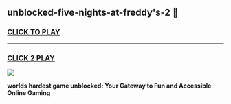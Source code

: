 
## unblocked-five-nights-at-freddy's-2 👋
<h3>
<a href="https://premium.freeplayer.one?title=unblocked-five-nights-at-freddy's-2&ref=14F">CLICK TO PLAY</a></h3>
<hr>

<h3>
<a href="https://premium.freeplayer.one?title=unblocked-five-nights-at-freddy's-2&ref=14F">CLICK 2 PLAY</a>
  
</h3>

<a href="https://premium.freeplayer.one?title=unblocked-five-nights-at-freddy's-2&ref=12F/"><img src="https://clearcache.store/games.png"></a>


**worlds hardest game unblocked: Your Gateway to Fun and Accessible Online Gaming**
